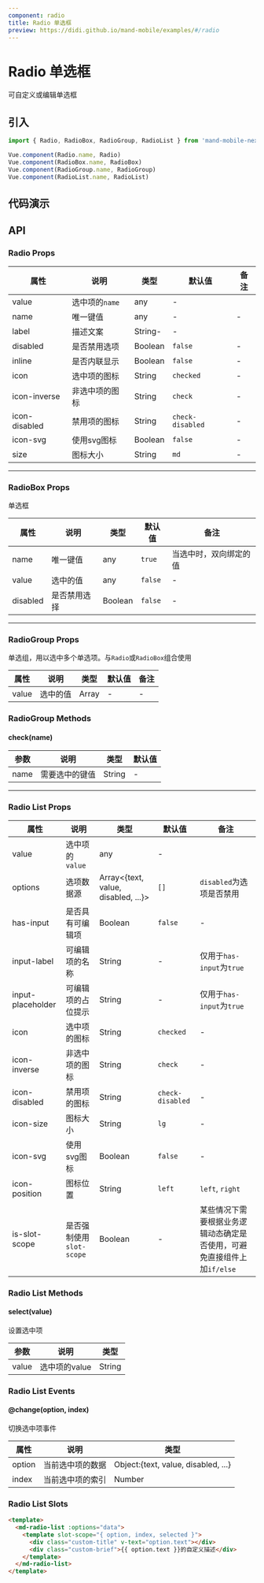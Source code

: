 ```yaml
---
component: radio
title: Radio 单选框
preview: https://didi.github.io/mand-mobile/examples/#/radio
---
```


# Radio 单选框


可自定义或编辑单选框

## 引入

```javascript
import { Radio, RadioBox, RadioGroup, RadioList } from 'mand-mobile-next'

Vue.component(Radio.name, Radio)
Vue.component(RadioBox.name, RadioBox)
Vue.component(RadioGroup.name, RadioGroup)
Vue.component(RadioList.name, RadioList)
```


## 代码演示

<demo-wrapper
  src="src/packages/radio/demo"
  :demos="demos"
/>

<script setup>
const demos = import.meta.globEager('../../../src/packages/radio/demo/demo*.vue')
</script>

<!-- DEMO -->


## API

### Radio Props
|属性 | 说明 | 类型 | 默认值 | 备注|
|----|-----|------|------|------|
|value|选中项的`name`|any|-|
|name|唯一键值|any|-|-|
|label|描述文案|String-|-|
|disabled|是否禁用选项|Boolean|`false`|-|
|inline|是否内联显示|Boolean|`false`|-|
|icon|选中项的图标|String|`checked`|-|
|icon-inverse|非选中项的图标|String|`check`|-|
|icon-disabled|禁用项的图标|String|`check-disabled`|-|
|icon-svg |使用svg图标|Boolean|`false`|-|
|size|图标大小|String|`md`|-|

---

### RadioBox Props
单选框

|属性 | 说明 | 类型 | 默认值 | 备注 |
|----|-----|------|------|------|
|name|唯一键值|any|`true`|当选中时，双向绑定的值|
|value|选中的值|any|`false`|-|
|disabled|是否禁用选择|Boolean|`false`|-|

---

### RadioGroup Props
单选组，用以选中多个单选项。与`Radio`或`RadioBox`组合使用

|属性 | 说明 | 类型 | 默认值 | 备注 |
|----|-----|------|------|------|
|value|选中的值|Array|-|-|

### RadioGroup Methods

#### check(name)

|参数 | 说明 | 类型 | 默认值 |
|----|-----|------|------|
|name|需要选中的键值|String|-|

---

### Radio List Props
|属性 | 说明 | 类型 | 默认值 | 备注|
|----|-----|------|------|------|
|value|选中项的`value`|any|-|
|options|选项数据源|Array<{text, value, disabled, ...}>|`[]`|`disabled`为选项是否禁用|
|has-input|是否具有可编辑项|Boolean|`false`|-|
|input-label|可编辑项的名称|String|-|仅用于`has-input`为`true`|
|input-placeholder|可编辑项的占位提示|String|-|仅用于`has-input`为`true`|
|icon|选中项的图标|String|`checked`|-|
|icon-inverse|非选中项的图标|String|`check`|-|
|icon-disabled|禁用项的图标|String|`check-disabled`|-|
|icon-size|图标大小|String|`lg`|-|
|icon-svg |使用svg图标|Boolean|`false`|-|
|icon-position|图标位置|String|`left`|`left`, `right`|
|is-slot-scope|是否强制使用`slot-scope`|Boolean|-|某些情况下需要根据业务逻辑动态确定是否使用，可避免直接组件上加`if/else`|

### Radio List Methods

#### select(value)
设置选中项

|参数 | 说明 | 类型|
|----|-----|------|
|value|选中项的value|String|

### Radio List Events

#### @change(option, index)
切换选中项事件

|属性 | 说明 | 类型|
|----|-----|------|
|option|当前选中项的数据|Object:{text, value, disabled, ...}|
|index|当前选中项的索引|Number|

### Radio List Slots
```html
<template>
  <md-radio-list :options="data">
    <template slot-scope="{ option, index, selected }">
      <div class="custom-title" v-text="option.text"></div>
      <div class="custom-brief">{{ option.text }}的自定义描述</div>
    </template>
  </md-radio-list>
</template>
```
